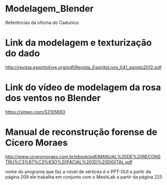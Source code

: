# Modelagem_Blender
Referências da oficina do Cadunico

# Link da modelagem e texturização do dado
  http://revista.espiritolivre.org/pdf/Revista_EspiritoLivre_041_agosto2012.pdf

# Link do vídeo de modelagem da rosa dos ventos no Blender
  https://vimeo.com/52105693

# Manual de reconstrução forense de Cícero Moraes
  http://www.ciceromoraes.com.br/ebook/pdf/MANUAL%20DE%20RECONSTRU%C3%87%C3%83O%20FACIAL%203D%20DIGITAL.pdf
  
  nome do programa que faz a núvel de vértices é o  PPT-GUI a partir da página 209
  ele trabalha em conjunto com o MeshLab a partir da página 225
